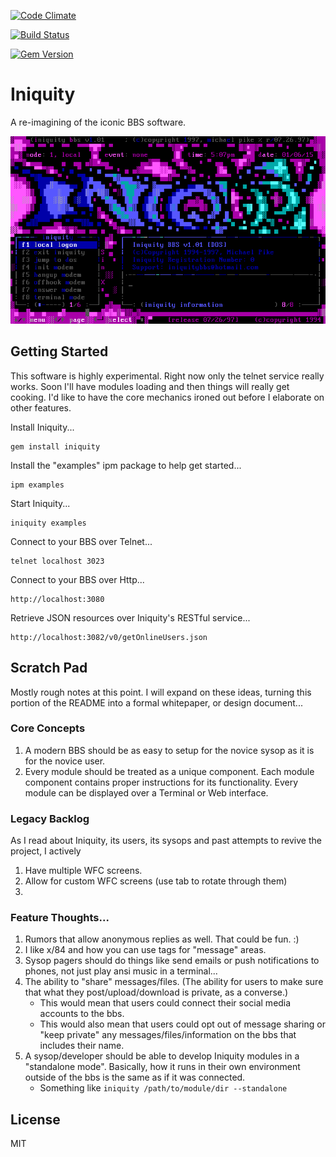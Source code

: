 [![Code Climate](https://codeclimate.com/github/dwyl/esta/badges/gpa.png)](https://codeclimate.com/github/iniquitybbs/iniquity)

[![Build Status](https://travis-ci.org/iniquitybbs/iniquity.png?branch=master)](https://travis-ci.org/iniquitybbs/iniquity)

[![Gem Version](https://badge.fury.io/rb/iniquity.png)](https://badge.fury.io/rb/iniquity)

# Iniquity
A re-imagining of the iconic BBS software.

<p align="left">
    <img src="https://raw.githubusercontent.com/bertrandom/press-enter/gh-pages/iniquity.png" height="300">
</p>

## Getting Started
This software is highly experimental. Right now only the telnet service really works. Soon I'll have modules loading and then things will really get cooking. I'd like to have the
core mechanics ironed out before I elaborate on other features.

Install Iniquity...

    gem install iniquity

Install the "examples" ipm package to help get started...

    ipm examples

Start Iniquity...

    iniquity examples

Connect to your BBS over Telnet...

    telnet localhost 3023

Connect to your BBS over Http...

    http://localhost:3080

Retrieve JSON resources over Iniquity's RESTful service...

    http://localhost:3082/v0/getOnlineUsers.json

## Scratch Pad
Mostly rough notes at this point. I will expand on these ideas, turning this portion of the README into a formal whitepaper, or design document...

### Core Concepts
1. A modern BBS should be as easy to setup for the novice sysop as it is for the novice user.
2. Every module should be treated as a unique component. Each module component contains proper
instructions for its functionality. Every module can be displayed over a Terminal or Web interface.

### Legacy Backlog
As I read about Iniquity, its users, its sysops and past attempts to revive the project, I actively
1. Have multiple WFC screens.
2. Allow for custom WFC screens (use tab to rotate through them)
3.

### Feature Thoughts...

1. Rumors that allow anonymous replies as well. That could be fun. :)
2. I like x/84 and how you can use tags for "message" areas.
3. Sysop pagers should do things like send emails or push notifications to phones, not just play ansi music in a terminal...
4. The ability to "share" messages/files. (The ability for users to make sure that what they post/upload/download is private, as a converse.)
    - This would mean that users could connect their social media accounts to the bbs.
    - This would also mean that users could opt out of message sharing or "keep private" any messages/files/information on the bbs that includes their name.
5. A sysop/developer should be able to develop Iniquity modules in a "standalone mode". Basically, how it runs in their own environment outside of the bbs is the same as if it was connected.
    -  Something like `iniquity /path/to/module/dir --standalone`

## License
MIT
